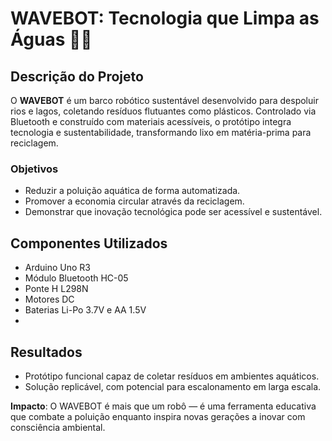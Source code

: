 # WAVEBOT: Tecnologia que Limpa as Águas 🌊🤖

## Descrição do Projeto
O **WAVEBOT** é um barco robótico sustentável desenvolvido para despoluir rios e lagos, coletando resíduos flutuantes como plásticos. Controlado via Bluetooth e construído com materiais acessíveis, o protótipo integra tecnologia e sustentabilidade, transformando lixo em matéria-prima para reciclagem.

### Objetivos
- Reduzir a poluição aquática de forma automatizada.
- Promover a economia circular através da reciclagem.
- Demonstrar que inovação tecnológica pode ser acessível e sustentável.

## Componentes Utilizados
- Arduino Uno R3
- Módulo Bluetooth HC-05
- Ponte H L298N
- Motores DC
- Baterias Li-Po 3.7V e AA 1.5V
- 
## Resultados
- Protótipo funcional capaz de coletar resíduos em ambientes aquáticos.
- Solução replicável, com potencial para escalonamento em larga escala.
  
**Impacto**: O WAVEBOT é mais que um robô — é uma ferramenta educativa que combate a poluição enquanto inspira novas gerações a inovar com consciência ambiental.
